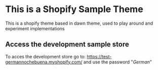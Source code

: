 <h1>This is a Shopify Sample Theme</h1>
<p>This is a shopify theme based in dawn theme, used to play around and experiment implementations</p>
<h2>Access the development sample store</h2>
<p>To acces the development store go to: <a href="https://test-germannochebuena.myshopify.com/">https://test-germannochebuena.myshopify.com/</a> and use the password "<i>German</i>"</p>
